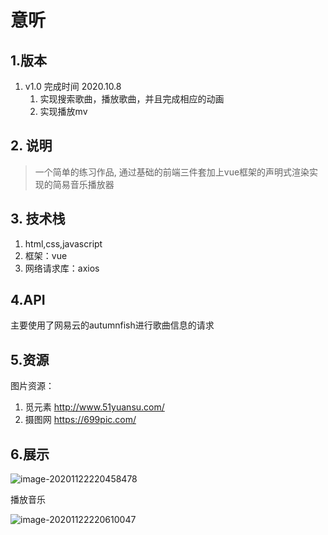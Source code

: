 # 意听

## 1.版本

1. v1.0 完成时间 2020.10.8
   1. 实现搜索歌曲，播放歌曲，并且完成相应的动画
   2. 实现播放mv

## 2. 说明

> 一个简单的练习作品, 通过基础的前端三件套加上vue框架的声明式渲染实现的简易音乐播放器 

## 3. 技术栈

1. html,css,javascript
2. 框架：vue
3. 网络请求库：axios

## 4.API

主要使用了网易云的autumnfish进行歌曲信息的请求

## 5.资源 

图片资源：

1. 觅元素 http://www.51yuansu.com/
2. 摄图网 https://699pic.com/

## 6.展示

![image-20201122220458478](C:\Users\yanhaoming\AppData\Roaming\Typora\typora-user-images\image-20201122220458478.png)

播放音乐

![image-20201122220610047](C:\Users\yanhaoming\AppData\Roaming\Typora\typora-user-images\image-20201122220610047.png)